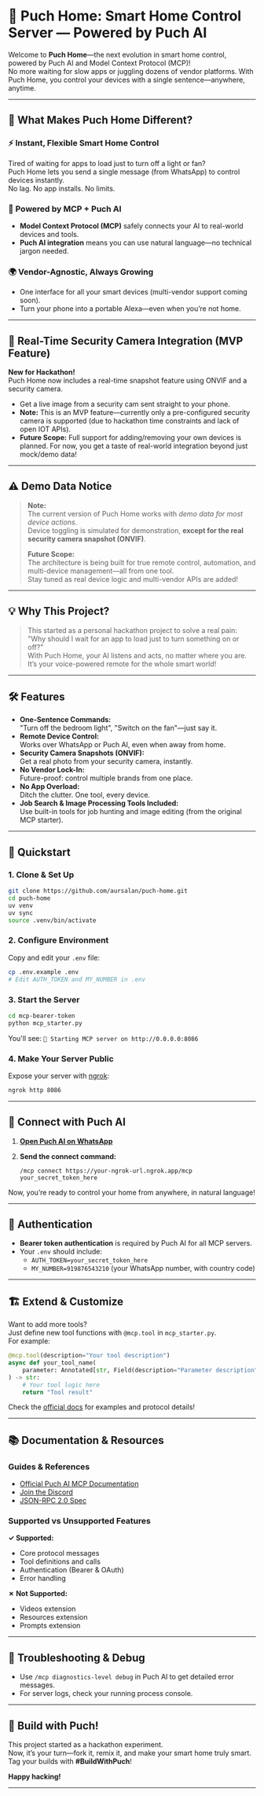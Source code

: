 # 🚀 Puch Home: Smart Home Control Server — Powered by Puch AI

Welcome to **Puch Home**—the next evolution in smart home control, powered by Puch AI and Model Context Protocol (MCP)!  
No more waiting for slow apps or juggling dozens of vendor platforms. With Puch Home, you control your devices with a single sentence—anywhere, anytime.

---

## 🌟 What Makes Puch Home Different?

### ⚡ Instant, Flexible Smart Home Control
Tired of waiting for apps to load just to turn off a light or fan?  
Puch Home lets you send a single message (from WhatsApp) to control devices instantly.  
No lag. No app installs. No limits.

### 🧠 Powered by MCP + Puch AI
- **Model Context Protocol (MCP)** safely connects your AI to real-world devices and tools.
- **Puch AI integration** means you can use natural language—no technical jargon needed.

### 🌍 Vendor-Agnostic, Always Growing
- One interface for all your smart devices (multi-vendor support coming soon).
- Turn your phone into a portable Alexa—even when you’re not home.

---

## 🚨 Real-Time Security Camera Integration (MVP Feature)

**New for Hackathon!**  
Puch Home now includes a real-time snapshot feature using ONVIF and a security camera.  
- Get a live image from a security cam sent straight to your phone.
- **Note:** This is an MVP feature—currently only a pre-configured security camera is supported (due to hackathon time constraints and lack of open IOT APIs).  
- **Future Scope:** Full support for adding/removing your own devices is planned. For now, you get a taste of real-world integration beyond just mock/demo data!

---

## ⚠️ Demo Data Notice

> **Note:**  
> The current version of Puch Home works with _demo data for most device actions_.  
> Device toggling is simulated for demonstration, **except for the real security camera snapshot (ONVIF)**.
>
> **Future Scope:**  
> The architecture is being built for true remote control, automation, and multi-device management—all from one tool.  
> Stay tuned as real device logic and multi-vendor APIs are added!

---

## 💡 Why This Project?

> This started as a personal hackathon project to solve a real pain:  
> "Why should I wait for an app to load just to turn something on or off?"  
> With Puch Home, your AI listens and acts, no matter where you are.  
> It’s your voice-powered remote for the whole smart world!

---

## 🛠️ Features

- **One-Sentence Commands:**  
  "Turn off the bedroom light", "Switch on the fan"—just say it.
- **Remote Device Control:**  
  Works over WhatsApp or Puch AI, even when away from home.
- **Security Camera Snapshots (ONVIF):**  
  Get a real photo from your security camera, instantly.
- **No Vendor Lock-In:**  
  Future-proof: control multiple brands from one place.
- **No App Overload:**  
  Ditch the clutter. One tool, every device.
- **Job Search & Image Processing Tools Included:**  
  Use built-in tools for job hunting and image editing (from the original MCP starter).

---

## 🚦 Quickstart

### 1. Clone & Set Up

```bash
git clone https://github.com/aursalan/puch-home.git
cd puch-home
uv venv
uv sync
source .venv/bin/activate
```

### 2. Configure Environment

Copy and edit your `.env` file:

```bash
cp .env.example .env
# Edit AUTH_TOKEN and MY_NUMBER in .env
```

### 3. Start the Server

```bash
cd mcp-bearer-token
python mcp_starter.py
```

You'll see: `🚀 Starting MCP server on http://0.0.0.0:8086`

### 4. Make Your Server Public

Expose your server with [ngrok](https://ngrok.com/download):

```bash
ngrok http 8086
```

---

## 🤖 Connect with Puch AI

1. **[Open Puch AI on WhatsApp](https://wa.me/+919998881729)**
2. **Send the connect command:**

   ```
   /mcp connect https://your-ngrok-url.ngrok.app/mcp your_secret_token_here
   ```

Now, you’re ready to control your home from anywhere, in natural language!

---

## 🔐 Authentication

- **Bearer token authentication** is required by Puch AI for all MCP servers.
- Your `.env` should include:
  - `AUTH_TOKEN=your_secret_token_here`
  - `MY_NUMBER=919876543210` (your WhatsApp number, with country code)

---

## 🏗️ Extend & Customize

Want to add more tools?  
Just define new tool functions with `@mcp.tool` in `mcp_starter.py`.  
For example:

```python
@mcp.tool(description="Your tool description")
async def your_tool_name(
    parameter: Annotated[str, Field(description="Parameter description")]
) -> str:
    # Your tool logic here
    return "Tool result"
```

Check the [official docs](https://puch.ai/mcp) for examples and protocol details!

---

## 📚 Documentation & Resources

### Guides & References
- [Official Puch AI MCP Documentation](https://puch.ai/mcp)
- [Join the Discord](https://discord.gg/VMCnMvYx)
- [JSON-RPC 2.0 Spec](https://www.jsonrpc.org/specification)

### Supported vs Unsupported Features

**✓ Supported:**
- Core protocol messages
- Tool definitions and calls
- Authentication (Bearer & OAuth)
- Error handling

**✗ Not Supported:**
- Videos extension
- Resources extension
- Prompts extension

---

## 🔧 Troubleshooting & Debug

- Use `/mcp diagnostics-level debug` in Puch AI to get detailed error messages.
- For server logs, check your running process console.

---

## 🚀 Build with Puch!

This project started as a hackathon experiment.  
Now, it’s your turn—fork it, remix it, and make your smart home truly smart.  
Tag your builds with **#BuildWithPuch**!

**Happy hacking!**


---

